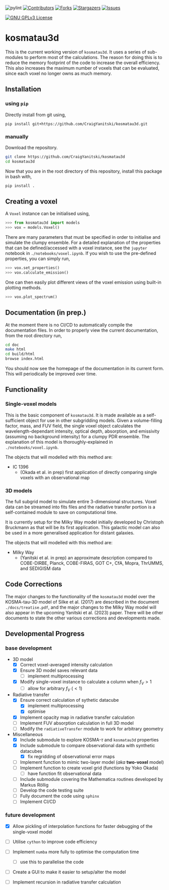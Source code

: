 <!-- PROJECT SHIELDS -->
<!--
*** I'm using markdown "reference style" links for readability.
*** Reference links are enclosed in brackets [ ] instead of parentheses ( ).
*** See the bottom of this document for the declaration of the reference variables
*** for contributors-url, forks-url, etc. This is an optional, concise syntax you may use.
*** https://www.markdownguide.org/basic-syntax/#reference-style-links
-->
![pylint][pylint-url]
[![Contributors][contributors-shield]][contributors-url]
[![Forks][forks-shield]][forks-url]
[![Stargazers][stars-shield]][stars-url]
[![Issues][issues-shield]][issues-url]
<!-- [![License: GPL v3][(https://img.shields.io/badge/License-GPLv3-blue.svg)]][license-url] -->
[![GNU GPLv3 License][license-shield]][license-url]


<!-- [![pipeline status](https://git.ph1.uni-koeln.de/yanitski/kosma-tau-3d/badges/master/pipeline.svg)](https://git.ph1.uni-koeln.de/yanitski/kosma-tau-3d/-/commits/master)
[![coverage report](https://git.ph1.uni-koeln.de/yanitski/kosma-tau-3d/badges/master/coverage.svg)](https://git.ph1.uni-koeln.de/yanitski/kosma-tau-3d/-/commits/master)
[![Latest Release](https://git.ph1.uni-koeln.de/yanitski/kosma-tau-3d/-/badges/release.svg)](https://git.ph1.uni-koeln.de/yanitski/kosma-tau-3d/-/releases) -->

# **kosmatau3d**

This is the current working version of `kosmatau3d`.
It uses a series of sub-modules to perform most of the calculations.
The reason for doing this is to reduce the memory footprint of the code to
increase the overall efficiency.
This also increases the maximum number of voxels that can be evaluated, since
each voxel no longer owns as much memory.

## Installation

### using `pip`

Directly install from git using,

```
pip install git+https://github.com/CraigYanitski/kosmatau3d.git
```

### manually

Download the repository.

```bash
git clone https://github.com/CraigYanitski/kosmatau3d
cd kosmatau3d
```

Now that you are in the root directory of this repository, install this package in bash with,

```bash
pip install .
```

## Creating a voxel

A `Voxel` instance can be initialised using,

```python
>>> from kosmatau3d import models
>>> vox = models.Voxel()
```

There are many parameters that must be specified in order to initialise and
simulate the clumpy ensemble.
For a detailed explanation of the properties that can be defined/accessed with
a voxel instance, see the `jupyter` notebook in `./notebooks/voxel.ipynb`.
If you wish to use the pre-defined properties, you can simply run,

```python
>>> vox.set_properties()
>>> vox.calculate_emission()
```

One can then easily plot different views of the voxel emission using
built-in plotting methods.

```python
>>> vox.plot_spectrum()
```

## Documentation (in prep.)

At the moment there is no CI/CD to automatically compile the documentation files.
In order to properly view the current documentation, from the root directory run,

```bash
cd doc
make html
cd build/html
browse index.html
```

You should now see the homepage of the documentation in its current form.
This will periodically be improved over time.

## Functionality

### Single-voxel models

This is the basic component of `kosmatau3d`.
It is made available as a self-sufficient object for use in other subgridding models.
Given a volume-filling factor, mass, and FUV field, the single voxel object
calculates the wavelength-dependant intensity, optical depth, absorption, and
emissivity (assuming no background intensity) for a clumpy PDR ensemble.
The explanation of this model is thoroughly-explained in `./notebooks/voxel.ipynb`.

The objects that will modelled with this method are:

- IC 1396
  - (Okada et al. in prep) first application of directly comparing single
  voxels with an observational map

### 3D models

The full subgrid model to simulate entire 3-dimensional structures.
Voxel data can be streamed into fits files and the radiative transfer portion
is a self-contained module to save on computational time.

It is currently setup for the Milky Way model initially developed by Christoph
Bruckmann as that will be its first application.
This galactic model can also be used in a more generalised application for
distant galaxies.

The objects that will modelled with this method are:

- Milky Way
  - (Yanitski et al. in prep) an approximate description compared to
  COBE-DIRBE, Planck, COBE-FIRAS, GOT C+, CfA, Mopra, ThrUMMS, and SEDIGISM data

## Code Corrections

The major changes to the functionality of the `kosmatau3d` model over the KOSMA-tau-3D 
model of Silke et al. (2017) are described in the document `./docs/treatise.pdf`, 
and the major changes to the Milky Way model will also
appear in the upcoming Yanitski et al. (2023) paper.
There will be other documents to state the other various corrections and
developments made.

## Developmental Progress

### base development

- 3D model
  - [x] Correct voxel-averaged intensity calculation
  - [x] Ensure 3D model saves relevant data
    - [ ] implement multiprocessing
  - [x] Modify single-voxel instance to calculate a column when $f_V > 1$
    - [ ] allow for arbitrary $f_V$ $(<1)$
- Radiative transfer
  - [x] Ensure correct calculation of sythetic datacube
    - [x] implement multiprocessing
    - [x] optimise
  - [x] Implement opacity map in radiative transfer calculation
  - [ ] Implement FUV absorption calculation in full 3D model
  - [ ] Modify the `radiativeTransfer` module to work for arbitrary geometry
- Miscellaneous
  - [x] Include submodule to explore KOSMA-$\tau$ and `kosmatau3d` properties
  - [x] Include submodule to compare observational data with synthetic datacubes
    - [x] fix regridding of observational error maps
  - [ ] Implement function to mimic two-layer model (*aka* **two-voxel** model)
  - [ ] Implement function to create voxel grid (functions by Yoko Okada)
    - [ ] have function fit observational data
  - [ ] Include submodule covering the Mathematica routines developed by Markus Röllig
  - [ ] Develop the code testing suite
  - [ ] Fully document the code using `sphinx`
  - [ ] Implement CI/CD
  
### future development

- [x] Allow pickling of interpolation functions for faster debugging of the single-voxel model
- [ ] Utilise `cython` to improve code efficiency
- [ ] Implement `numba` more fully to optimise the computation time
  - [ ] use this to parallelise the code
- [ ] Create a GUI to make it easier to setup/alter the model
- [ ] Implement recursion in radiative transfer calculation


<!-- MARKDOWN LINKS & IMAGES -->
<!-- https://www.markdownguide.org/basic-syntax/#reference-style-links -->
[contributors-shield]: https://img.shields.io/github/contributors/CraigYanitski/kosmatau3d.svg?style=for-the-badge
[contributors-url]: https://github.com/CraigYanitski/kosmatau3d/graphs/contributors
[forks-shield]: https://img.shields.io/github/forks/CraigYanitski/kosmatau3d.svg?style=for-the-badge
[forks-url]: https://github.com/CraigYanitski/kosmatau3d/network/members
[stars-shield]: https://img.shields.io/github/stars/CraigYanitski/kosmatau3d.svg?style=for-the-badge
[stars-url]: https://github.com/CraigYanitski/kosmatau3d/stargazers
[issues-shield]: https://img.shields.io/github/issues/CraigYanitski/kosmatau3d.svg?style=for-the-badge
[issues-url]: https://github.com/CraigYanitski/kosmatau3d/issues
[license-shield]: https://img.shields.io/badge/License-GPLv3-blue.svg
<!-- https://img.shields.io/github/license/CraigYanitski/kosmatau3d.svg?style=for-the-badge -->
[license-url]: https://www.gnu.org/licenses/gpl-3.0
<!-- https://github.com/CraigYanitski/kosmatau3d/blob/master/LICENSE.txt -->
<!-- [pylint-shield]:  -->
[pylint-url]: https://github.com/CraigYanitski/kosmatau3d/actions/workflows/test-lint.yml/badge.svg
[product-screenshot]: images/screenshot.png
[Next.js]: https://img.shields.io/badge/next.js-000000?style=for-the-badge&logo=nextdotjs&logoColor=white
[Next-url]: https://nextjs.org/
[React.js]: https://img.shields.io/badge/React-20232A?style=for-the-badge&logo=react&logoColor=61DAFB
[React-url]: https://reactjs.org/
[Vue.js]: https://img.shields.io/badge/Vue.js-35495E?style=for-the-badge&logo=vuedotjs&logoColor=4FC08D
[Vue-url]: https://vuejs.org/
[Angular.io]: https://img.shields.io/badge/Angular-DD0031?style=for-the-badge&logo=angular&logoColor=white
[Angular-url]: https://angular.io/
[Svelte.dev]: https://img.shields.io/badge/Svelte-4A4A55?style=for-the-badge&logo=svelte&logoColor=FF3E00
[Svelte-url]: https://svelte.dev/
[Laravel.com]: https://img.shields.io/badge/Laravel-FF2D20?style=for-the-badge&logo=laravel&logoColor=white
[Laravel-url]: https://laravel.com
[Bootstrap.com]: https://img.shields.io/badge/Bootstrap-563D7C?style=for-the-badge&logo=bootstrap&logoColor=white
[Bootstrap-url]: https://getbootstrap.com
[JQuery.com]: https://img.shields.io/badge/jQuery-0769AD?style=for-the-badge&logo=jquery&logoColor=white
[JQuery-url]: https://jquery.com 